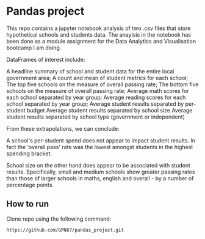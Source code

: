 # Pandas project
This repo contains a jupyter notebook analysis of two .csv files that store hypothetical schools and students data. The anaylsis in the notebook has been done as a module assignment for the Data Analytics and Visualisation bootcamp I am doing.

DataFrames of interest include: 

A headline summary of school and student data for the entire local government area;
A count and mean of student metrics for each school;
The top five schools on the measure of overall passing rate;
The bottom five schools on the measure of overall passing rate;
Average math scores for each school separated by year group;
Average reading scores for each school separated by year group;
Average student results separated by per-student budget
Average student results separated by school size
Average student results separated by school type (government or independent)

From these extrapolations, we can conclude:

A school's per-student spend does not appear to impact student results. In fact the 'overall pass' rate was the lowest amongst students in the highest spending bracket.

School size on the other hand does appear to be associated with student results. Specifically, small and medium schools show greater passing rates than those of larger schools in maths, english and overall - by a number of percentage points.

## How to run
Clone repo using the following command:
```
https://github.com/GPN87/pandas_project.git
```

